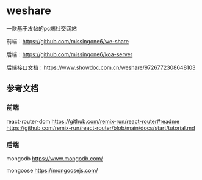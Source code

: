# weshare
一款基于发帖的pc端社交网站

前端：https://github.com/missingone6/we-share

后端：https://github.com/missingone6/koa-server

后端接口文档：https://www.showdoc.com.cn/weshare/9726772308648103


## 参考文档
### 前端
react-router-dom https://github.com/remix-run/react-router#readme
https://github.com/remix-run/react-router/blob/main/docs/start/tutorial.md
### 后端

mongodb https://www.mongodb.com/

mongoose https://mongoosejs.com/

